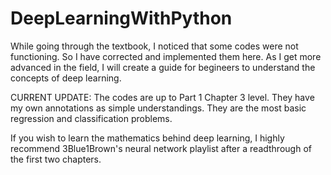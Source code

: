 # DeepLearningWithPython
 While going through the textbook, I noticed that some codes were not functioning. So I have corrected and implemented them here. As I get more advanced in the field, I will create a guide for begineers to understand the concepts of deep learning.

 CURRENT UPDATE: The codes are up to Part 1 Chapter 3 level. They have my own annotations as simple understandings. They are the most basic regression and classification problems.
 
 If you wish to learn the mathematics behind deep learning, I highly recommend 3Blue1Brown's neural network playlist after a readthrough of the first two chapters.

